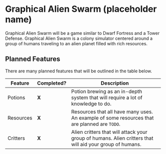# Graphical Alien Swarm (placeholder name)
Graphical Alien Swarm will be a game similar to Dwarf Fortress and a Tower Defense.
Graphical Alien Swarm is a colony simulator centered around a group of humans traveling to an alien planet filled with rich resources.

## Planned Features
There are many planned features that will be outlined in the table below.

| Feature | Completed? | Description |
| ------- | ---------- | ----------- |
| Potions | **X** | Potion brewing as an in-depth system that will require a lot of knowledge to do. |
| Resources | **X** | Resources that all have many uses. An example of some resources that are planned are `TODO`. |
| Critters | **X** | Alien critters that will attack your group of humans. Alien critters that will aid your group of humans. |

